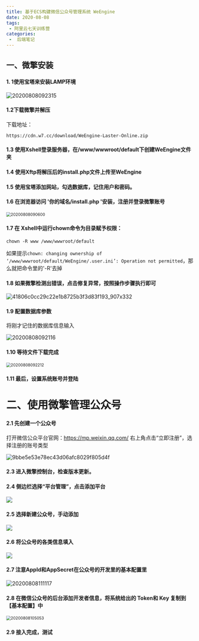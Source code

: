 ```yaml
---
title: 基于ECS构建微信公众号管理系统 WeEngine
date: 2020-08-08
tags:
 - 阿里云七天训练营
categories:
 -  后端笔记
---
```


## 一、微擎安装

#### 1. 1使用宝塔来安装LAMP环境

![20200808092315](https://pic.downk.cc/item/5f2d57a114195aa594fd029e.png)

#### 1.2下载微擎并解压

下载地址：

```
https://cdn.w7.cc/download/WeEngine-Laster-Online.zip
```

#### 1.3 使用Xshell登录服务器，在/www/wwwroot/default下创建WeEngine文件夹

#### 1.4 使用Xftp将解压后的install.php文件上传至WeEngine

#### 1.5 使用宝塔添加网站，勾选数据库，记住用户和密码。

#### 1.6 在浏览器访问 '你的域名/install.php '安装，注册并登录微擎账号

<img src="https://pic.downk.cc/item/5f2e36db14195aa594472f0e.png" alt="20200808090600" style="zoom:75%;" />

#### 1.7 在 Xshell中运行chown命令为目录赋予权限：

```
chown -R www /www/wwwroot/default
```

如果提示`chown: changing ownership of ‘/www/wwwroot/default/WeEngine/.user.ini’: Operation not permitted`，那么就把命令里的'-R'去掉

#### 1.8 如果微擎检测出错误，点击修复异常，按照操作步骤执行即可

![41806c0cc29c22e1b8725b3f3d83f193_907x332](https://pic.downk.cc/item/5f2e371614195aa594474813.png)

#### 1.9  配置数据库参数

将刚才记住的数据库信息输入

![20200808092116](https://pic.downk.cc/item/5f2e373b14195aa5944757db.png)

#### 1.10 等待文件下载完成

<img src="https://pic.downk.cc/item/5f2e37cf14195aa594478ad4.png" alt="20200808092212" style="zoom:75%;" />

#### 1.11 最后，设置系统账号并登陆

# 二、使用微擎管理公众号

#### 2.1 先创建一个公众号

打开微信公众平台官网：https://mp.weixin.qq.com/ 右上角点击“立即注册”，选择注册的账号类型

![9bbe5e53e78ec43d06afc8029f805d4f](https://pic.downk.cc/item/5f2e3f9e14195aa5944a867b.png)

#### 2.3 进入微擎控制台，检查版本更新。

#### 2.4 侧边栏选择“平台管理”，点击添加平台

<img src="https://pic.downk.cc/item/5f2e3fb814195aa5944a9070.png" />

#### 2.5 选择新建公众号，手动添加

<img src="https://pic.downk.cc/item/5f2e3fe114195aa5944a9ebb.png" />

#### 2.6 将公众号的各类信息填入

<img src="https://pic.downk.cc/item/5f2e3ff514195aa5944aa863.png" />

#### 2.7 注意AppId和AppSecret在公众号的开发里的基本配置里

![20200808111117](https://pic.downk.cc/item/5f2e400d14195aa5944ab489.png)

#### 2.8 在微信公众号的后台添加开发者信息，将系统给出的 Token和 Key 复制到【基本配置】中

<img src="https://pic.downk.cc/item/5f2e403414195aa5944ac31a.png" alt="20200808105053" style="zoom:75%;" />

#### 2.9 接入完成，测试
<Valine></Valine>
